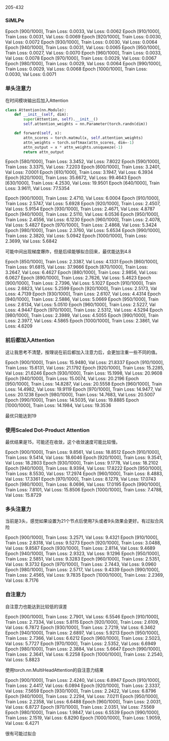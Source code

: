 205-432



### SiMLPe 

Epoch [900/1000], Train Loss: 0.0033, Val Loss: 0.0062
Epoch [910/1000], Train Loss: 0.0031, Val Loss: 0.0069
Epoch [920/1000], Train Loss: 0.0030, Val Loss: 0.0072
Epoch [930/1000], Train Loss: 0.0030, Val Loss: 0.0064
Epoch [940/1000], Train Loss: 0.0031, Val Loss: 0.0065
Epoch [950/1000], Train Loss: 0.0027, Val Loss: 0.0070
Epoch [960/1000], Train Loss: 0.0033, Val Loss: 0.0078
Epoch [970/1000], Train Loss: 0.0029, Val Loss: 0.0067
Epoch [980/1000], Train Loss: 0.0029, Val Loss: 0.0064
Epoch [990/1000], Train Loss: 0.0029, Val Loss: 0.0068
Epoch [1000/1000], Train Loss: 0.0030, Val Loss: 0.0071



### 单头注意力

在时间模块输出后加入Attention

```python
class Attention(nn.Module):
    def __init__(self, dim):
        super(Attention, self).__init__()
        self.attention_weights = nn.Parameter(torch.randn(dim))

    def forward(self, x):
        attn_scores = torch.matmul(x, self.attention_weights)
        attn_weights = torch.softmax(attn_scores, dim=-1)
        attn_output = x * attn_weights.unsqueeze(-1)
        return attn_output
```

Epoch [580/1000], Train Loss: 3.3452, Val Loss: 7.8022
Epoch [590/1000], Train Loss: 3.3375, Val Loss: 7.2203
Epoch [600/1000], Train Loss: 3.2401, Val Loss: 7.0001
Epoch [610/1000], Train Loss: 3.1947, Val Loss: 6.3934
Epoch [620/1000], Train Loss: 35.6672, Val Loss: 99.4643
Epoch [630/1000], Train Loss: 4.2530, Val Loss: 19.9501
Epoch [640/1000], Train Loss: 3.9611, Val Loss: 77.5354

Epoch [900/1000], Train Loss: 2.4710, Val Loss: 6.0004
Epoch [910/1000], Train Loss: 2.5747, Val Loss: 5.6928
Epoch [920/1000], Train Loss: 2.4507, Val Loss: 5.9154
Epoch [930/1000], Train Loss: 2.4671, Val Loss: 4.8787
Epoch [940/1000], Train Loss: 2.5110, Val Loss: 6.0536
Epoch [950/1000], Train Loss: 2.4556, Val Loss: 6.1230
Epoch [960/1000], Train Loss: 2.4078, Val Loss: 5.4827
Epoch [970/1000], Train Loss: 2.4868, Val Loss: 5.3424
Epoch [980/1000], Train Loss: 2.3760, Val Loss: 5.6534
Epoch [990/1000], Train Loss: 2.3820, Val Loss: 5.0942
Epoch [1000/1000], Train Loss: 2.3699, Val Loss: 5.6842

可能中间出现梯度爆炸，但是后续能够拟合回来，最优能达到4.8

Epoch [850/1000], Train Loss: 2.3387, Val Loss: 4.1331
Epoch [860/1000], Train Loss: 91.6815, Val Loss: 37.9666
Epoch [870/1000], Train Loss: 3.2647, Val Loss: 6.4627
Epoch [880/1000], Train Loss: 2.9856, Val Loss: 6.0627
Epoch [890/1000], Train Loss: 2.7626, Val Loss: 5.4623
Epoch [900/1000], Train Loss: 2.7396, Val Loss: 5.1027
Epoch [910/1000], Train Loss: 2.6823, Val Loss: 5.2599
Epoch [920/1000], Train Loss: 2.5173, Val Loss: 4.7139
Epoch [930/1000], Train Loss: 2.6107, Val Loss: 4.4314
Epoch [940/1000], Train Loss: 2.5886, Val Loss: 5.0669
Epoch [950/1000], Train Loss: 2.6134, Val Loss: 5.0510
Epoch [960/1000], Train Loss: 2.5227, Val Loss: 4.9447
Epoch [970/1000], Train Loss: 2.5312, Val Loss: 4.5294
Epoch [980/1000], Train Loss: 2.3989, Val Loss: 4.5055
Epoch [990/1000], Train Loss: 2.3977, Val Loss: 4.5865
Epoch [1000/1000], Train Loss: 2.3861, Val Loss: 4.6209





### 前后都加入Attention

这让我思考不清楚，按理说在前后都加入注意力后，会更加注重一些不同的值。

Epoch [900/1000], Train Loss: 15.9480, Val Loss: 21.8337
Epoch [910/1000], Train Loss: 15.6131, Val Loss: 21.1792
Epoch [920/1000], Train Loss: 15.2285, Val Loss: 21.6246
Epoch [930/1000], Train Loss: 15.1998, Val Loss: 20.9608
Epoch [940/1000], Train Loss: 15.0074, Val Loss: 20.2196
Epoch [950/1000], Train Loss: 14.8287, Val Loss: 20.5558
Epoch [960/1000], Train Loss: 14.4982, Val Loss: 19.9119
Epoch [970/1000], Train Loss: 14.9477, Val Loss: 20.1238
Epoch [980/1000], Train Loss: 14.7683, Val Loss: 20.5007
Epoch [990/1000], Train Loss: 14.5035, Val Loss: 19.8885
Epoch [1000/1000], Train Loss: 14.1984, Val Loss: 19.3536

最优只能达到19





### 使用Scaled Dot-Product Attention

最优结果是15，可能还在收敛，这个收敛速度可能比较慢。

Epoch [900/1000], Train Loss: 9.8561, Val Loss: 18.8512
Epoch [910/1000], Train Loss: 9.5414, Val Loss: 18.6046
Epoch [920/1000], Train Loss: 9.3541, Val Loss: 18.2803
Epoch [930/1000], Train Loss: 9.1778, Val Loss: 18.2102
Epoch [940/1000], Train Loss: 8.9394, Val Loss: 17.8222
Epoch [950/1000], Train Loss: 8.5530, Val Loss: 17.2974
Epoch [960/1000], Train Loss: 8.4883, Val Loss: 17.3361
Epoch [970/1000], Train Loss: 8.1279, Val Loss: 17.0743
Epoch [980/1000], Train Loss: 8.0696, Val Loss: 17.0195
Epoch [990/1000], Train Loss: 7.8101, Val Loss: 15.8506
Epoch [1000/1000], Train Loss: 7.4788, Val Loss: 15.8729





### 多头注意力

当前是3头，感觉如果设置为21个节点后使用7头或者9头效果会更好。有过拟合风险

Epoch [900/1000], Train Loss: 3.2571, Val Loss: 9.4321
Epoch [910/1000], Train Loss: 2.8318, Val Loss: 9.5273
Epoch [920/1000], Train Loss: 3.0488, Val Loss: 9.8587
Epoch [930/1000], Train Loss: 2.8114, Val Loss: 9.4689
Epoch [940/1000], Train Loss: 2.9323, Val Loss: 9.1296
Epoch [950/1000], Train Loss: 2.5851, Val Loss: 9.3283
Epoch [960/1000], Train Loss: 2.5351, Val Loss: 9.3732
Epoch [970/1000], Train Loss: 2.7443, Val Loss: 9.0960
Epoch [980/1000], Train Loss: 2.5717, Val Loss: 9.4339
Epoch [990/1000], Train Loss: 2.4565, Val Loss: 9.7835
Epoch [1000/1000], Train Loss: 2.2369, Val Loss: 8.7176







### 自注意力

自注意力也能达到比较低的误差

Epoch [900/1000], Train Loss: 2.7901, Val Loss: 6.5546
Epoch [910/1000], Train Loss: 2.7334, Val Loss: 5.8115
Epoch [920/1000], Train Loss: 2.6109, Val Loss: 6.7872
Epoch [930/1000], Train Loss: 2.7219, Val Loss: 6.3462
Epoch [940/1000], Train Loss: 2.6897, Val Loss: 5.9213
Epoch [950/1000], Train Loss: 2.7366, Val Loss: 6.6212
Epoch [960/1000], Train Loss: 2.5023, Val Loss: 5.7727
Epoch [970/1000], Train Loss: 2.5352, Val Loss: 6.6949
Epoch [980/1000], Train Loss: 2.3884, Val Loss: 5.6647
Epoch [990/1000], Train Loss: 2.3641, Val Loss: 6.2258
Epoch [1000/1000], Train Loss: 2.2540, Val Loss: 5.8823



使用torch.nn.MultiHeadAttention的自注意力结果

Epoch [900/1000], Train Loss: 2.4240, Val Loss: 6.8947
Epoch [910/1000], Train Loss: 2.4417, Val Loss: 6.0894
Epoch [920/1000], Train Loss: 2.3337, Val Loss: 7.5659
Epoch [930/1000], Train Loss: 2.2422, Val Loss: 6.8796
Epoch [940/1000], Train Loss: 2.2294, Val Loss: 7.0211
Epoch [950/1000], Train Loss: 2.2358, Val Loss: 6.6488
Epoch [960/1000], Train Loss: 2.0031, Val Loss: 6.8727
Epoch [970/1000], Train Loss: 2.0351, Val Loss: 7.5569
Epoch [980/1000], Train Loss: 1.9847, Val Loss: 6.5539
Epoch [990/1000], Train Loss: 2.1519, Val Loss: 6.8290
Epoch [1000/1000], Train Loss: 1.9059, Val Loss: 6.4271

很有可能过拟合